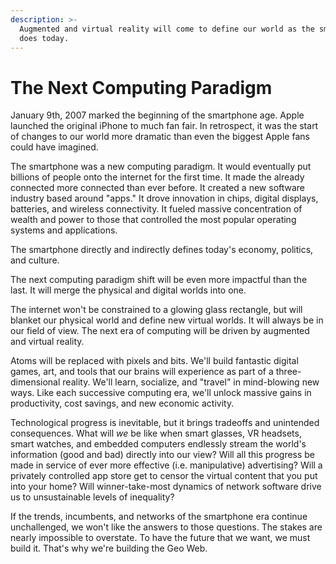 ```yaml
---
description: >-
  Augmented and virtual reality will come to define our world as the smartphone
  does today.
---
```


# The Next Computing Paradigm

January 9th, 2007 marked the beginning of the smartphone age. Apple launched the original iPhone to much fan fair. In retrospect, it was the start of changes to our world more dramatic than even the biggest Apple fans could have imagined.

The smartphone was a new computing paradigm. It would eventually put billions of people onto the internet for the first time. It made the already connected more connected than ever before. It created a new software industry based around "apps." It drove innovation in chips, digital displays, batteries, and wireless connectivity. It fueled massive concentration of wealth and power to those that controlled the most popular operating systems and applications. 

The smartphone directly and indirectly defines today's economy, politics, and culture. 

The next computing paradigm shift will be even more impactful than the last. It will merge the physical and digital worlds into one.

The internet won't be constrained to a glowing glass rectangle, but will blanket our physical world and define new virtual worlds. It will always be in our field of view. The next era of computing will be driven by augmented and virtual reality. 

Atoms will be replaced with pixels and bits. We'll build fantastic digital games, art, and tools that our brains will experience as part of a three-dimensional reality. We'll learn, socialize, and "travel" in mind-blowing new ways. Like each successive computing era, we'll unlock massive gains in productivity, cost savings, and new economic activity.

Technological progress is inevitable, but it brings tradeoffs and unintended consequences. What will _we_ be like when smart glasses, VR headsets, smart watches, and embedded computers endlessly stream the world's information \(good and bad\) directly into our view? Will all this progress be made in service of ever more effective \(i.e. manipulative\) advertising? Will a privately controlled app store get to censor the virtual content that you put into your home? Will winner-take-most dynamics of network software drive us to unsustainable levels of inequality?

If the trends, incumbents, and networks of the smartphone era continue unchallenged, we won't like the answers to those questions. The stakes are nearly impossible to overstate. To have the future that we want, we must build it. That's why we're building the Geo Web.

